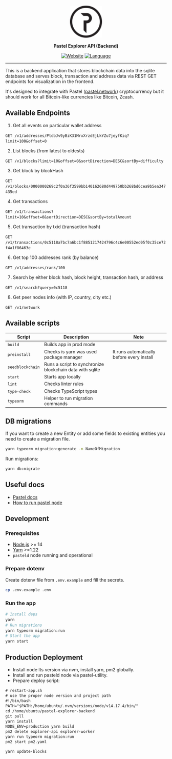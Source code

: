 <div align=center>
  
  [<img height="100px" src="src/assets/pastel-logo.svg" />](https://pastel.network/)
  
</div>

<p align=center>
  <b>Pastel Explorer API (Backend)</b>
</p>

<div align=center>
  
  [![Website](https://img.shields.io/website?down_color=lightgrey&down_message=offline&up_color=blue&up_message=online&url=https%3A%2F%2Fshields.io)](https://explorer.pastel.network/)
  [![Language](https://img.shields.io/badge/language-Typescript-%232b7489)](https://github.com/pastelnetwork/pastel-electron-wallet/search?q=typescript)
  
</div>

---

This is a backend application that stores blockchain data into the sqlite database and serves block, transaction and address data via REST GET endpoints for visualization in the frontend.

It's designed to integrate with Pastel ([pastel.network](https://pastel.network)) cryptocurrency but it should work for all Bitcoin-like currencies like Bitcoin, Zcash.

## Available Endpoints

1. Get all events on particular wallet address

`GET /v1/addresses/PtdbJv9yBiK31MrxXrzdEjLkYZu7jeyfKiq?limit=100&offset=0`

2. List blocks (from latest to oldests)

`GET /v1/blocks?limit=10&offset=0&sortDirection=DESC&sortBy=difficulty`

3. Get block by blockHash

`GET /v1/blocks/0000000269c2f0a36f3599bb140162680d449750bb268bd6cea9b5ea347435ed`

4. Get transactions

`GET /v1/transactions?limit=10&offset=0&sortDirection=DESC&sortBy=totalAmount`

5. Get transaction by txid (transaction hash)

`GET /v1/transactions/0c5118a7bc7a6bc1f8851217424796c4c6e00552ed05f0c35ce72f4a1f86463e`

6. Get top 100 addresses rank (by balance)

`GET /v1/addresses/rank/100`

7. Search by either block hash, block height, transaction hash, or address

`GET /v1/search?query=0c5118`

8. Get peer nodes info (with IP, country, city etc.)

`GET /v1/network`

## Available scripts

| Script           | Description                                              | Note                                       |
| ---------------- | -------------------------------------------------------- | ------------------------------------------ |
| `build`          | Builds app in prod mode                                  |                                            |
| `preinstall`     | Checks is yarn was used package manager                  | It runs automatically before every install |
| `seedblockchain` | Runs a script to synchronize blockchain data with sqlite |                                            |
| `start`          | Starts app locally                                       |                                            |
| `lint`           | Checks linter rules                                      |                                            |
| `type-check`     | Checks TypeScript types                                  |                                            |
| `typeorm `       | Helper to run migration commands                         |                                            |

## DB migrations

If you want to create a new Entity or add some fields to existing entities you need to create a migration file.

```bash
yarn typeorm migration:generate -n NameOfMigration
```

Run migrations:

```bash
yarn db:migrate
```

## Useful docs

- [Pastel docs](https://docs.pastel.network/)
- [How to run pastel node](https://docs.pastel.network/development-guide/quickstart-running-a-node)

## Development

### Prerequisites

- [Node.js](https://nodejs.org/en/) >= 14
- [Yarn](https://classic.yarnpkg.com/lang/en/) >=1.22
- `pasteld` node running and operational

### Prepare dotenv

Create dotenv file from `.env.example` and fill the secrets.

```bash
cp .env.example .env
```

### Run the app

```bash
# Install deps
yarn
# Run migrations
yarn typeorm migration:run
# Start the app
yarn start
```

## Production Deployment

- Install node lts version via nvm, install yarn, pm2 globally.
- Install and run pasteld node via pastel-utility.
- Prepare deploy script:

```
# restart-app.sh
# use the proper node version and project path
#!/bin/bash
PATH="$PATH:/home/ubuntu/.nvm/versions/node/v14.17.4/bin/"
cd /home/ubuntu/pastel-explorer-backend
git pull
yarn install
NODE_ENV=production yarn build
pm2 delete explorer-api explorer-worker
yarn run typeorm migration:run
pm2 start pm2.yaml
```

```shell script
yarn update-blocks
```
